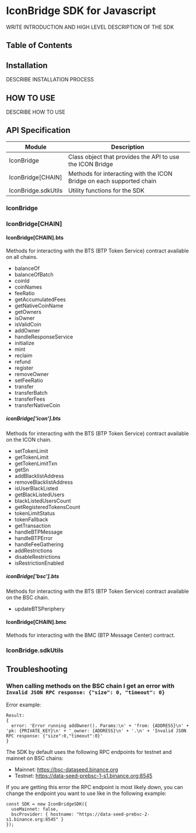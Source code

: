 # IconBridge SDK for Javascript

WRITE INTRODUCTION AND HIGH LEVEL DESCRIPTION OF THE SDK

## Table of Contents

## Installation

DESCRIBE INSTALLATION PROCESS

## HOW TO USE

DESCRIBE HOW TO USE

## API Specification

|Module | Description|
|-------|------------|
|IconBridge | Class object that provides the API to use the ICON Bridge |
|IconBridge[CHAIN] | Methods for interacting with the ICON Bridge on each supported chain |
|IconBridge.sdkUtils | Utility functions for the SDK |

### IconBridge

### IconBridge[CHAIN]

#### IconBridge[CHAIN].bts

Methods for interacting with the BTS (BTP Token Service) contract available on all chains.

* balanceOf
* balanceOfBatch
* coinId
* coinNames
* feeRatio
* getAccumulatedFees
* getNativeCoinName
* getOwners
* isOwner
* isValidCoin
* addOwner
* handleResponseService
* initialize
* mint
* reclaim
* refund
* register
* removeOwner
* setFeeRatio
* transfer
* transferBatch
* transferFees
* transferNativeCoin

##### iconBridge['icon'].bts

Methods for interacting with the BTS (BTP Token Service) contract available on the ICON chain.

* setTokenLimit
* getTokenLimit
* getTokenLimitTxn
* getSn
* addBlacklistAddress
* removeBlacklistAddress
* isUserBlackListed
* getBlackListedUsers
* blackListedUsersCount
* getRegisteredTokensCount
* tokenLimitStatus
* tokenFallback
* getTransaction
* handleBTPMessage
* handleBTPError
* handleFeeGathering
* addRestrictions
* disableRestrictions
* isRestrictionEnabled

##### iconBridge['bsc'].bts

Methods for interacting with the BTS (BTP Token Service) contract available on the BSC chain.

* updateBTSPeriphery

#### IconBridge[CHAIN].bmc

Methods for interacting with the BMC (BTP Message Center) contract.

### IconBridge.sdkUtils

## Troubleshooting
### When calling methods on the BSC chain I get an error with `Invalid JSON RPC response: {"size": 0, "timeout": 0}`

Error example:
```
Result:
{
  error: 'Error running addOwner(). Params:\n' + 'from: {ADDRESS}\n' + 'pk: {PRIVATE_KEY}\n' + '_owner: {ADDRESS}\n' + '.\n' + 'Invalid JSON RPC response: {"size":0,"timeout":0}'
}
```
The SDK by default uses the following RPC endpoints for testnet and mainnet on BSC chains:
* Mainnet: https://bsc-dataseed.binance.org
* Testnet: https://data-seed-prebsc-1-s1.binance.org:8545

If you are getting this error the RPC endpoint is most likely down, you can change the endpoint you want to use like in the following example:
```
const SDK = new IconBridgeSDK({
  useMainnet: false,
  bscProvider: { hostname: "https://data-seed-prebsc-2-s1.binance.org:8545" }
});
```
